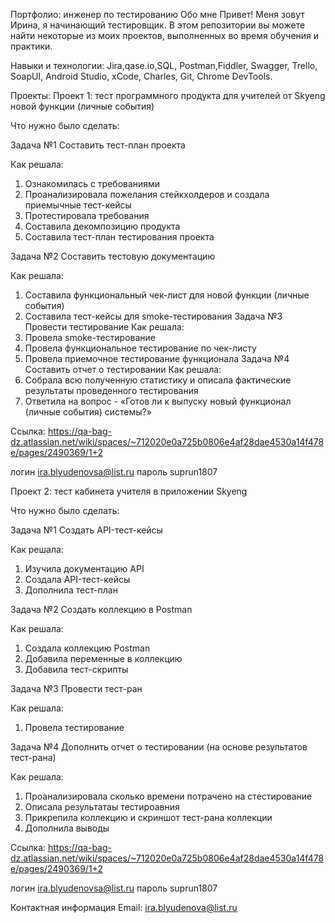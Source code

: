 Портфолио: инженер по тестированию
Обо мне
Привет! Меня зовут Ирина, я начинающий тестировщик.
В этом репозитории вы можете найти некоторые из моих проектов, выполненных во время обучения и практики.

Навыки и технологии:
Jira,qase.io,SQL, Postman,Fiddler, Swagger, Trello,
SoapUI, Android Studio, xCode, Charles, Git, Chrome DevTools.

Проекты:
Проект 1: тест программного продукта для учителей от Skyeng новой функции (личные события)

Что нужно было сделать:

Задача №1 Составить тест-план проекта

Как решала:
1. Ознакомилась с требованиями
2. Проанализировала пожелания стейкхолдеров и создала приемычные тест-кейсы
3. Протестировала требования
4. Составила декомпозицию продукта
5. Составила тест-план тестирования проекта
   
Задача №2 Составить тестовую документацию

Как решала:
1. Составила функциональный чек-лист для новой функции (личные события)
2. Составила тест-кейсы для smoke-тестирования
Задача №3 Провести тестирование
Как решала:
1.  Провела smoke-тестирование
2.  Провела функциональное тестирование по чек-листу
3.  Провела приемочное тестирование функционала
Задача №4 Составить отчет о тестировании
Как решала:
1. Собрала всю полученную статистику и описала фактические результаты проведенного тестирования
2. Ответила на вопрос - «Готов ли к выпуску новый функционал (личные события) системы?»

Ссылка: https://qa-bag-dz.atlassian.net/wiki/spaces/~712020e0a725b0806e4af28dae4530a14f478e/pages/2490369/1+2

логин ira.blyudenovsa@list.ru
пароль suprun1807

Проект 2: тест кабинета учителя в приложении Skyeng

Что нужно было сделать:

Задача №1 Создать API-тест-кейсы

Как решала: 
1. Изучила документацию API
2. Создала API-тест-кейсы
3. Дополнила тест-план

Задача №2 Создать коллекцию в Postman

Как решала:
1. Создала коллекцию Postman
2. Добавила переменные в коллекцию
3. Добавила тест-скрипты

Задача №3 Провести тест-ран

Как решала:
1. Провела тестирование

Задача №4 Дополнить отчет о тестировании (на основе результатов тест-рана)

Как решала:
1. Проанализировала сколько времени потрачено на стестирование
2. Описала результатаы тестироавния
3. Прикрепила коллекцию и скриншот тест-рана коллекции
4. Дополнила выводы

Ссылка: https://qa-bag-dz.atlassian.net/wiki/spaces/~712020e0a725b0806e4af28dae4530a14f478e/pages/2490369/1+2

логин ira.blyudenovsa@list.ru
пароль suprun1807

Контактная информация
Email: ira.blyudenova@list.ru
